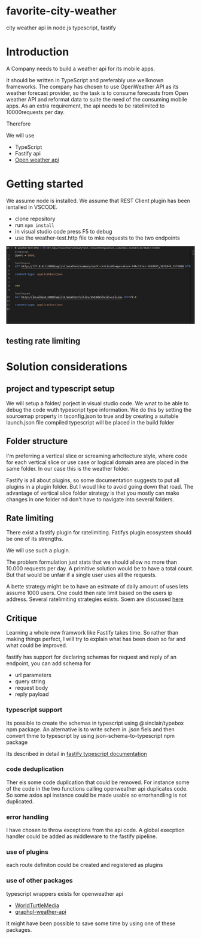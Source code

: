 # favorite-city-weather
city weather api in node.js typescript, fastify


# Introduction

A Company needs to build a weather api for its mobile apps. 

It should be written in TypeScript and preferably use wellknown frameworks. 
The company has chosen to use OpenWeather API as its weather forecast provider, so the task is to 
consume forecasts from Open weather API and reformat data to suite the need of the consuming mobile apps.
As an extra requirement, the api needs to be ratelimited to 10000requests per day.


Therefore

We will use

* TypeScript
* Fastify api
* [Open weather api](https://openweathermap.org/forecast5#cityid5)


# Getting started

We assume node is installed. 
We assume that REST Client plugin has been isntalled in VSCODE.

* clone repository
* run ```` npm install ```` 
* in visual studio code press F5 to debug
* use the weather-test.http file to mke requests to the two endpoints

![http endpoint tets](./media/weather-tests-http.png)

## testing rate limiting




# Solution considerations


## project and typescript setup
We will setup a folder/ porject in visual studio code.
We wnat to be able to debug the code wuth typescript type information. We do this by setting the sourcemap property in tsconfig.json to true and by creating a suitable launch.json file
compiled typescript will be placed in the build folder 

## Folder structure

I'm preferring a vertical slice or screaming arhcitecture style, where code for each vertical slice or use case or logical domain area are placed in the same folder. In our case this is the weather folder.

Fastify is all about plugins, so some documentation suggests to put all plugins in a plugin folder. But I woud like to avoid going down that road. The advantage of vertical slice folder strategy is that you mostly can make changes in one folder nd don't have to navigate into several folders.


## Rate limiting

There exist a fastify plugin for ratelimiting. Fatifys plugin ecosystem should be one of its strengths.

We will use such a plugin.

The problem formulation just stats that we should allow no more than 10.000 requests per day.
A primitive solution would be to have a total count. But that would be unfair if a single user uses all the requests.

A bette strategy might be to have an esitmate of daily amount of uses lets assume 1000 users. One could then rate limit based on the users ip address. Several ratelimiting strategies exists. Soem are discussed [here](https://cloud.google.com/architecture/rate-limiting-strategies-techniques)  


## Critique

Learning a whole new framwork like Fastify takes time. So rather than making things perfect, I will try to explain what has been doen so far and what could be improved.

fastify has support for declaring schemas for request and reply of an endpoint, you can add schema for

* url parameters
* query string
* request body
* reply payload

### typescript support

Its possible to create the schemas in typescript using @sinclair/typebox npm package. An alternative is to write schem in .json fiels and then convert thme to typescript by using json-schema-to-typescript npm package

Its described in detail in  [fastify typescript documentation](https://www.fastify.io/docs/latest/Reference/TypeScript/)

### code deduplication

Ther eis some code duplication that could be removed. For instance some of the code in the two functions calling openweather api duplicates code. So some axios api instance could be made usable so errorhandling is not duplicated.

### error handling

I have chosen to throw exceptions from the api code. A global execption handler could be added as middleware to the fastify pipeline.

### use of plugins

each route definiton could be created and registered as plugins

### use of other packages

typescript wrappers exists for openweather api 

* [WorldTurtleMedia](https://github.com/worldturtlemedia/openweathermap-onecall)
* [graphql-weather-api](https://github.com/konstantinmuenster/graphql-weather-api)

It might have been possible to save some time by using one of these packages.















